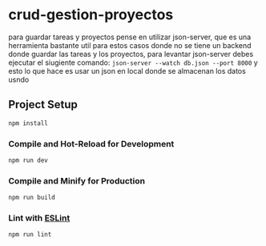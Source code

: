 # crud-gestion-proyectos

para guardar tareas y proyectos pense en utilizar json-server, que es una herramienta bastante util para estos casos donde no se tiene un backend donde guardar las tareas y los proyectos, para levantar json-server debes ejecutar el siugiente comando: ``` json-server --watch db.json --port 8000 ``` y esto lo que hace es usar un json en local donde se almacenan los datos usndo 

## Project Setup

```sh
npm install
```

### Compile and Hot-Reload for Development

```sh
npm run dev
```

### Compile and Minify for Production

```sh
npm run build
```

### Lint with [ESLint](https://eslint.org/)

```sh
npm run lint
```
